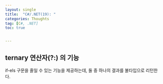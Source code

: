 ```yaml
---
layout: single
title:  "C#/.NET(19): "
categories: Thoughts
tag: [C#, .NET]
toc: true 


---
```


## ternary 연산자(?:) 의 기능

if-els 구문을 줄일 수 있는 기능을 제공하는데, 둘 중 하나의 결과를 불타입으로 리턴한다.